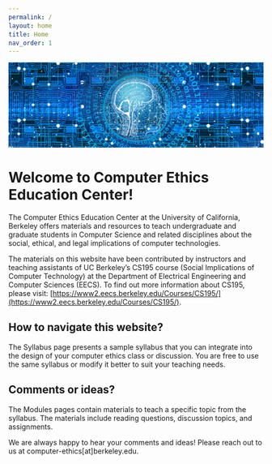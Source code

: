 ```yaml
---
permalink: /
layout: home
title: Home
nav_order: 1
---
```


![](assets/images/logo.jpg)
# Welcome to Computer Ethics Education Center!

The Computer Ethics Education Center at the University of California, Berkeley offers materials and resources to teach undergraduate and graduate students in Computer Science and related disciplines about the social, ethical, and legal implications of computer technologies.

The materials on this website have been contributed by instructors and teaching assistants of UC Berkeley’s CS195 course (Social Implications of Computer Technology) at the Department of Electrical Engineering and Computer Sciences (EECS). To find out more information about CS195, please visit: [https://www2.eecs.berkeley.edu/Courses/CS195/](https://www2.eecs.berkeley.edu/Courses/CS195/).

## How to navigate this website?

The Syllabus page presents a sample syllabus that you can integrate into the design of your computer ethics class or discussion. You are free to use the same syllabus or modify it better to suit your teaching needs.

## Comments or ideas?

The Modules pages contain materials to teach a specific topic from the syllabus. The materials include reading questions, discussion topics, and assignments.

We are always happy to hear your comments and ideas! Please reach out to us at computer-ethics[at]berkeley.edu.